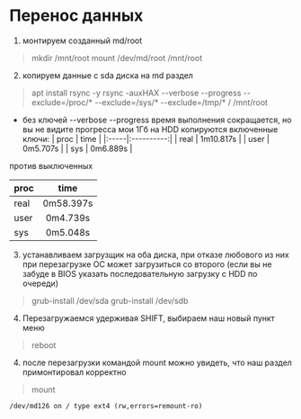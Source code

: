 # Перенос данных
1. монтируем созданный md/root
  > mkdir /mnt/root
  > mount /dev/md/root /mnt/root

2. копируем данные с sda диска на md раздел
  > apt install rsync -y
  > rsync -auxHAX --verbose --progress --exclude=/proc/* --exclude=/sys/* --exclude=/tmp/* / /mnt/root

  - без ключей --verbose --progress время выполнения сокращается, но вы не видите прогресса
мои 1Гб на HDD копируются
включенные ключи:
| proc |   time     |
|:-----|:----------:|
| real |	1m10.817s |
| user |  0m5.707s  |
| sys	 |  0m6.889s  |

против выключенных

| proc |   time     |
|:-----|:----------:|
| real |  0m58.397s |
| user |	0m4.739s  |
| sys	 |  0m5.048s  |

3. устанавливаем загрузщик на оба диска, при отказе любового из них при перезагрузке ОС может загрузиться со второго (если вы не забуде в BIOS указать последовательную загрузку с HDD по очереди)
  > grub-install /dev/sda
  > grub-install /dev/sdb

4. Перезагружаемся удерживая SHIFT, выбираем наш новый пункт меню
  > reboot


4. после перезагрузки командой mount можно увидеть, что наш раздел примонтировал корректно
  > mount

```
/dev/md126 on / type ext4 (rw,errors=remount-ro)
```
